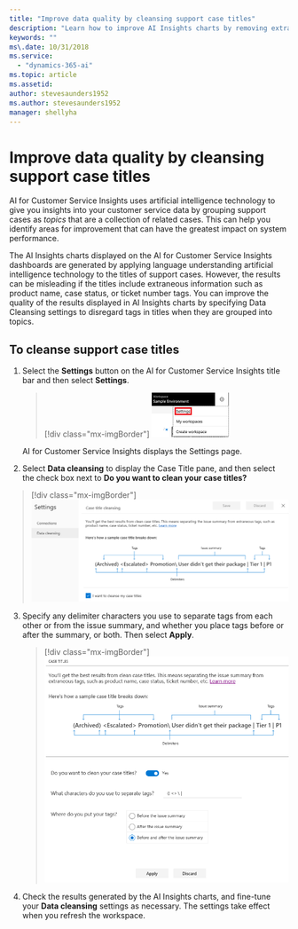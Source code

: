 ```yaml
---
title: "Improve data quality by cleansing support case titles​"
description: "Learn how to improve AI Insights charts by removing extraneous tags in support case titles."
keywords: ""
ms\.date: 10/31/2018
ms.service:
  - "dynamics-365-ai"
ms.topic: article
ms.assetid: 
author: stevesaunders1952
ms.author: stevesaunders1952
manager: shellyha
---
```


# Improve data quality by cleansing support case titles

AI for Customer Service Insights uses artificial intelligence technology to give you insights into your customer service data by grouping support cases as *topics* that are a collection of related cases. This can help you identify areas for improvement that can have the greatest impact on system performance.

The AI Insights charts displayed on the AI for Customer Service Insights dashboards are generated by applying language understanding artificial intelligence technology to the titles of support cases. However, the results can be misleading if the titles include extraneous information such as product name, case status, or ticket number tags. You can improve the quality of the results displayed in AI Insights charts by specifying Data Cleansing settings to disregard tags in titles when they are grouped into topics.

## To cleanse support case titles

1. Select the **Settings** button on the AI for Customer Service Insights title bar and then select **Settings**.

   > [!div class="mx-imgBorder"]
   > ![Settings button](media/ai-csi-settings-button.PNG)

   AI for Customer Service Insights displays the Settings page.

2. Select **Data cleansing** to display the Case Title pane, and then select the check box next to **Do you want to clean your case titles?**

<!--from editor: The check box in this image says "I want to cleanse my case titles". The "Do you want to clean ..." box is in the image in step 3.-->


   > [!div class="mx-imgBorder"]
   > ![Case Titles pane](media/ai-csi-case-titles-pane.PNG)

3. Specify any delimiter characters you use to separate tags from each other or from the issue summary, and whether you place tags before or after the summary, or both. Then select **Apply**.

   > [!div class="mx-imgBorder"]
   > ![Case Titles toggle](media/ai-csi-case-titles-toggle.PNG)

4. Check the results generated by the AI Insights charts, and fine-tune your **Data cleansing** settings as necessary. The settings take effect when you refresh the workspace.
